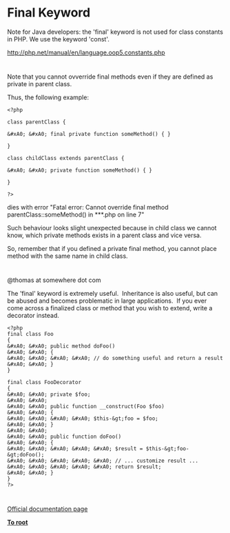 # Final Keyword





Note for Java developers: the &apos;final&apos; keyword is not used for class constants in PHP. We use the keyword &apos;const&apos;.

http://php.net/manual/en/language.oop5.constants.php

  

#



Note that you cannot ovverride final methods even if they are defined as private in parent class.

Thus, the following example:



```
<?php

class parentClass {

&#xA0; &#xA0; final private function someMethod() { }

}

class childClass extends parentClass {

&#xA0; &#xA0; private function someMethod() { }

}

?>
```


dies with error &quot;Fatal error: Cannot override final method parentClass::someMethod() in ***.php on line 7&quot;



Such behaviour looks slight unexpected because in child class we cannot know, which private methods exists in a parent class and vice versa.



So, remember that if you defined a private final method, you cannot place method with the same name in child class.

  

#



@thomas at somewhere dot com

The &apos;final&apos; keyword is extremely useful.&#xA0; Inheritance is also useful, but can be abused and becomes problematic in large applications.&#xA0; If you ever come across a finalized class or method that you wish to extend, write a decorator instead.



```
<?php
final class Foo
{
&#xA0; &#xA0; public method doFoo()
&#xA0; &#xA0; {
&#xA0; &#xA0; &#xA0; &#xA0; // do something useful and return a result
&#xA0; &#xA0; }
}

final class FooDecorator
{
&#xA0; &#xA0; private $foo;
&#xA0; &#xA0; 
&#xA0; &#xA0; public function __construct(Foo $foo)
&#xA0; &#xA0; {
&#xA0; &#xA0; &#xA0; &#xA0; $this-&gt;foo = $foo;
&#xA0; &#xA0; }
&#xA0; &#xA0; 
&#xA0; &#xA0; public function doFoo()
&#xA0; &#xA0; {
&#xA0; &#xA0; &#xA0; &#xA0; &#xA0; $result = $this-&gt;foo-&gt;doFoo();
&#xA0; &#xA0; &#xA0; &#xA0; &#xA0; // ... customize result ...
&#xA0; &#xA0; &#xA0; &#xA0; &#xA0; return $result;
&#xA0; &#xA0; }
}
?>
```



  

#

[Official documentation page](https://www.php.net/manual/en/language.oop5.final.php)

**[To root](/README.md)**